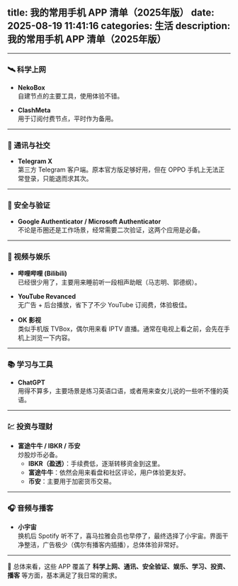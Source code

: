 title: 我的常用手机 APP 清单（2025年版）
date: 2025-08-19 11:41:16
categories: 生活
description: 我的常用手机 APP 清单（2025年版）
--- 





---

### 🛰️ 科学上网
- **NekoBox**  
  自建节点的主要工具，使用体验不错。  

- **ClashMeta**  
  用于订阅付费节点，平时作为备用。  

---

### 💬 通讯与社交
- **Telegram X**  
  第三方 Telegram 客户端。原本官方版足够好用，但在 OPPO 手机上无法正常登录，只能退而求其次。  

---

### 🔐 安全与验证
- **Google Authenticator / Microsoft Authenticator**  
  不论是币圈还是工作场景，经常需要二次验证，这两个应用是必备。  

---

### 🎥 视频与娱乐
- **哔哩哔哩 (Bilibili)**  
  已经很少用了，主要用来睡前听一段相声助眠（马志明、郭德纲）。  

- **YouTube Revanced**  
  无广告 + 后台播放，省下了不少 YouTube 订阅费，体验极佳。  

- **OK 影视**  
  类似手机版 TVBox，偶尔用来看 IPTV 直播。通常在电视上看之前，会先在手机上浏览一下内容。  

---

### 📚 学习与工具
- **ChatGPT**  
  用得不算多，主要场景是练习英语口语，或者用来查女儿说的一些听不懂的英语。  

---

### 💹 投资与理财
- **富途牛牛 / IBKR / 币安**  
  炒股炒币必备。  
  - **IBKR（盈透）**：手续费低，逐渐转移资金到这里。  
  - **富途牛牛**：依然会用来看盘和社区评论，用户体验更友好。  
  - **币安**：主要用于加密货币交易。  

---

### 🎧 音频与播客
- **小宇宙**  
  换机后 Spotify 听不了，喜马拉雅会员也早停了，最终选择了小宇宙。界面干净整洁，广告极少（偶尔有播客内插播），总体体验非常好。  

---

📌 总体来看，这些 APP 覆盖了 **科学上网、通讯、安全验证、娱乐、学习、投资、播客** 等方面，基本满足了我日常的需求。
